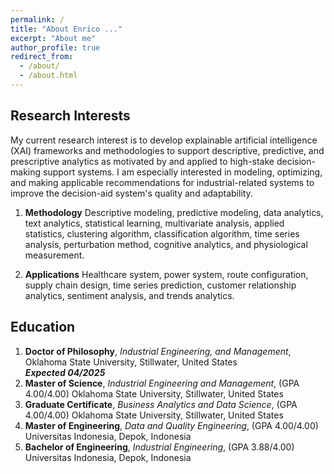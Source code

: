 ```yaml
---
permalink: /
title: "About Enrico ..."
excerpt: "About me"
author_profile: true
redirect_from: 
  - /about/
  - /about.html
---
```



Research Interests
------
My current research interest is to develop explainable artificial intelligence (XAI) frameworks and methodologies to support descriptive, predictive, and prescriptive analytics as motivated by and applied to high-stake decision-making support systems. I am especially interested in modeling, optimizing, and making applicable recommendations for industrial-related systems to improve the decision-aid system's quality and adaptability.

1. **Methodology**
Descriptive modeling, predictive modeling, data analytics, text analytics, statistical learning, multivariate analysis, applied statistics, clustering algorithm, classification algorithm, time series analysis, perturbation method, cognitive analytics, and physiological measurement.

2. **Applications**
Healthcare system, power system, route configuration, supply chain design, time series prediction, customer relationship analytics, sentiment analysis, and trends analytics.

Education
------
1. **Doctor of Philosophy**, *Industrial Engineering, and Management*,
Oklahoma State University, Stillwater, United States	
***Expected 04/2025***
2. **Master of Science**, *Industrial Engineering and Management*, (GPA 4.00/4.00)
Oklahoma State University, Stillwater, United States
3. **Graduate Certificate**, *Business Analytics and Data Science*, (GPA 4.00/4.00)
Oklahoma State University, Stillwater, United States
4. **Master of Engineering**, *Data and Quality Engineering*, (GPA 4.00/4.00)
Universitas Indonesia, Depok, Indonesia
5. **Bachelor of Engineering**, *Industrial Engineering*, (GPA 3.88/4.00)
Universitas Indonesia, Depok, Indonesia